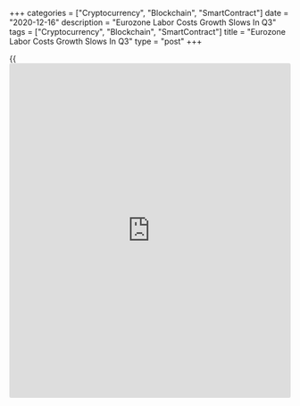 +++
categories = ["Cryptocurrency", "Blockchain", "SmartContract"]
date = "2020-12-16"
description = "Eurozone Labor Costs Growth Slows In Q3"
tags = ["Cryptocurrency", "Blockchain", "SmartContract"]
title = "Eurozone Labor Costs Growth Slows In Q3"
type = "post"
+++

{{<iframe id="large-banner" src="https://www.bounty.group/#slide=6.0" width="100%" height="600" scrolling="no" style="border: 0px solid rgb(216, 221, 230); border-radius: 3px;">}}

The annual growth in Eurozone labor costs eased in the third quarter,
figures from Eurostat showed on Wednesday.

Hourly labor costs for the whole [economy][1] grew 1.6 percent year-on-
year in the third quarter, slower than 3.6 percent rise in the second
quarter.

The wages and salaries component rose 2.2 percent in the third quarter,
after a 4.5 percent grew in the previous three months.

Non-wage costs declined 0.4 percent, after a 0.7 percent increase in the
second quarter.

Labor cost in industry gained 1.2 percent. Labor costs rose 2.4 percent
in construction and by 1.4 percent in services.

EU27 labor costs grew 1.8 percent annually in the third quarter, after a
3.5 percent rise in the previous quarter.

For comments and feedback [contact](https://www.playgroundfx.com/contact/): editorial@rtt[news](https://www.letsplayfx.com/blog/forex-news-website/).com

[Economic News][1]

 **What parts of the world are seeing the best (and worst) economic
performances lately? Click[here][2] to check out our [Econ Scorecard][2]
and find out! See up-to-the-moment [ranking](https://www.playgroundfx.com/blog/crypto-exchange-ranking/)s for the best and worst
performers in [GDP][3], [unemployment rate][4], [inflation][5] and much
more.**

   1. www.rtt[news](https://www.letsplayfx.com/blog/forex-news-website/).com/Content/EconomicNews.aspx
   2. www.rtt[news](https://www.letsplayfx.com/blog/forex-news-website/).com/economic-scorecard/world-rank/industrial-production/highest-performance.aspx
   3. www.rtt[news](https://www.letsplayfx.com/blog/forex-news-website/).com/economic-scorecard/world-rank/GDP/highest-performance.aspx
   4. www.rtt[news](https://www.letsplayfx.com/blog/forex-news-website/).com/economic-scorecard/world-rank/unemployment-rate/lowest-performance.aspx
   5. www.rtt[news](https://www.letsplayfx.com/blog/forex-news-website/).com/economic-scorecard/world-rank/CPI/highest-performance.aspx